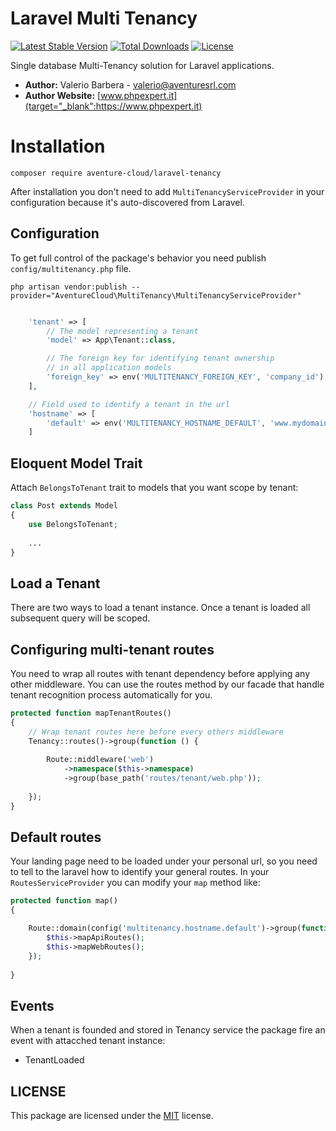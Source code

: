 # Laravel Multi Tenancy

[![Latest Stable Version](https://poser.pugx.org/aventure-cloud/laravel-tenancy/v/stable)](https://packagist.org/packages/aventure-cloud/laravel-tenancy)
[![Total Downloads](https://poser.pugx.org/aventure-cloud/laravel-tenancy/downloads)](https://packagist.org/packages/aventure-cloud/laravel-tenancy)
[![License](https://poser.pugx.org/aventure-cloud/laravel-tenancy/license)](https://packagist.org/packages/aventure-cloud/laravel-tenancy)


Single database Multi-Tenancy solution for Laravel applications.

- **Author:** Valerio Barbera - [valerio@aventuresrl.com](mailto:valerio@aventuresrl.com)
- **Author Website:** [www.phpexpert.it](target="_blank":https://www.phpexpert.it)


# Installation
`composer require aventure-cloud/laravel-tenancy`

After installation you don't need to add `MultiTenancyServiceProvider` 
in your configuration because it's auto-discovered from Laravel.


## Configuration
To get full control of the package's behavior you need publish `config/multitenancy.php` file.

`php artisan vendor:publish --provider="AventureCloud\MultiTenancy\MultiTenancyServiceProvider"`


```php

    'tenant' => [
        // The model representing a tenant
        'model' => App\Tenant::class,

        // The foreign key for identifying tenant ownership
        // in all application models
        'foreign_key' => env('MULTITENANCY_FOREIGN_KEY', 'company_id'),
    ],

    // Field used to identify a tenant in the url
    'hostname' => [
        'default' => env('MULTITENANCY_HOSTNAME_DEFAULT', 'www.mydomain.com')
    ]

```


## Eloquent Model Trait
Attach `BelongsToTenant` trait to models that you want scope by tenant:

```php
class Post extends Model 
{
    use BelongsToTenant;
    
    ...
}
```


## Load a Tenant
There are two ways to load a tenant instance. Once a tenant is loaded 
all subsequent query will be scoped.


## Configuring multi-tenant routes
You need to wrap all routes with tenant dependency before applying any other middleware.
You can use the routes method by our facade that handle tenant recognition process automatically for you. 

```php
protected function mapTenantRoutes()
{
    // Wrap tenant routes here before every others middleware
    Tenancy::routes()->group(function () {
    
        Route::middleware('web')
            ->namespace($this->namespace)
            ->group(base_path('routes/tenant/web.php'));
            
    });
}
```


## Default routes
Your landing page need to be loaded under your personal url, so you need to tell to the laravel how to identify 
your general routes. In your `RoutesServiceProvider` you can modify your `map` method like:

```php
protected function map()
{

    Route::domain(config('multitenancy.hostname.default')->group(function() {
		$this->mapApiRoutes();
        $this->mapWebRoutes();
    });
	
}
```



## Events
When a tenant is founded and stored in Tenancy service the package fire an event with attacched tenant instance:
- TenantLoaded


## LICENSE
This package are licensed under the [MIT](LICENSE) license.
